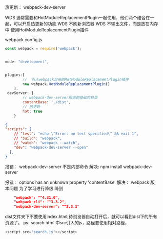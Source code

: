 热更新： webpack-dev-server

WDS 通常需要和HotModuleReplacementPlugin一起使用，他们两个结合在一起，可以开启热更新的功能
WDS  不刷新浏览器
WDS 不输出文件，而是放在内存中
使用HotModuleReplacementPlugin插件


webpack.config.js

````javascript
const webpack = require('webpack');


mode: "development",


plugins:[
        //  引入webpack自带的HotModuleReplacementPlugin插件
        new webpack.HotModuleReplacementPlugin()
    ],
 devServer: {
        // webpack-dev-server服务的基础的目录
        contentBase: './dist',
        // 热更新
        hot: true
    }

````

````json
{
"scripts": {
    // "test": "echo \"Error: no test specified\" && exit 1",
    // "build": "webpack",
    // "watch": "webpack --watch",
    "dev": "webpack-dev-server --open"
  },
}
````


报错： 
webpack-dev-server 不是内部命令
解决:
npm install webpack-dev-server

报错： 
options has an unknown property 'contentBase'
解决：
webpack 版本问题 为了学习进行降级 降到
````json
    "webpack": "^4.31.0",
    "webpack-cli": "^3.3.2",
    "webpack-dev-server": "^3.3.1"
````
dist文件夹下不要使用index.html,待浏览器自动打开后，就可以看到dist下的所有资源了。
ps: search.html 中src引入的js，路径要使用相对路径，
````javascript
<script src="search.js"></script>
````
